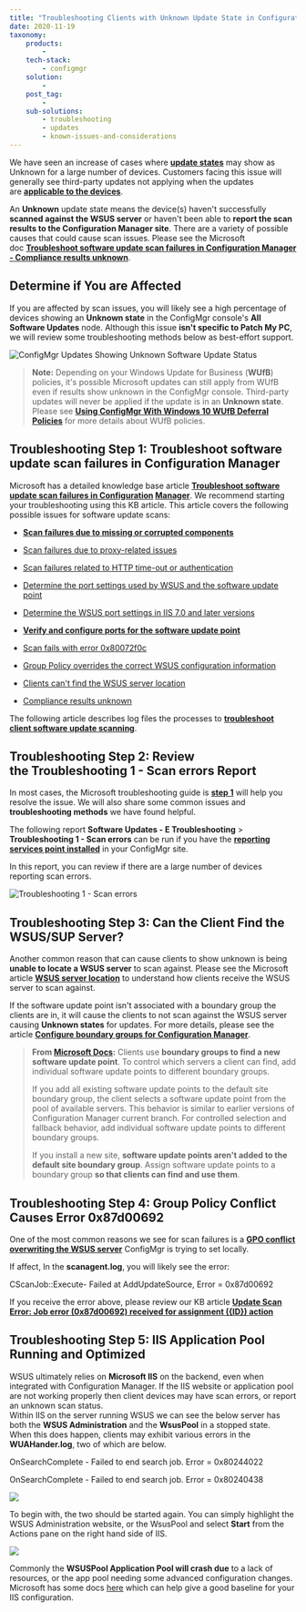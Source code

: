 ```yaml
---
title: "Troubleshooting Clients with Unknown Update State in Configuration Manager (SCCM)"
date: 2020-11-19
taxonomy:
    products:
        - 
    tech-stack:
        - configmgr
    solution:
        - 
    post_tag:
        - 
    sub-solutions:
        - troubleshooting
        - updates
        - known-issues-and-considerations
---
```


We have seen an increase of cases where **[update states](https://patchmypc.com/how-to-view-applicability-rules-and-troubleshoot-detection-states-for-third-party-updates#topic1)** may show as Unknown for a large number of devices. Customers facing this issue will generally see third-party updates not applying when the updates are **[applicable to the devices](/how-to-view-applicability-rules-and-troubleshoot-detection-states-for-third-party-updates)**.

An **Unknown** update state means the device(s) haven't successfully **scanned against the WSUS server** or haven't been able to **report the scan results to the Configuration Manager site**. There are a variety of possible causes that could cause scan issues. Please see the Microsoft doc **[Troubleshoot software update scan failures in Configuration Manager - Compliance results unknown](https://docs.microsoft.com/en-us/troubleshoot/mem/configmgr/troubleshoot-software-update-scan-failures#compliance-results-unknown)**.

## Determine if You are Affected

If you are affected by scan issues, you will likely see a high percentage of devices showing an **Unknown state** in the ConfigMgr console's **All Software Updates** node. Although this issue **isn't specific to Patch My PC**, we will review some troubleshooting methods below as best-effort support.

![ConfigMgr Updates Showing Unknown Software Update Status](/_images/ConfigMgr-Updates-Showing-Unknown-Software-Update-Status.png "ConfigMgr Updates Showing Unknown Software Update Status")

> **Note:** Depending on your Windows Update for Business (**WUfB**) policies, it's possible Microsoft updates can still apply from WUfB even if results show unknown in the ConfigMgr console. Third-party updates will never be applied if the update is in an **Unknown state**. Please see **[Using ConfigMgr With Windows 10 WUfB Deferral Policies](https://techcommunity.microsoft.com/t5/configuration-manager-archive/using-configmgr-with-windows-10-wufb-deferral-policies/ba-p/274278)** for more details about WUfB policies.

## Troubleshooting Step 1: Troubleshoot software update scan failures in Configuration Manager

Microsoft has a detailed knowledge base article **[Troubleshoot software update scan failures in Configuration](https://docs.microsoft.com/en-us/troubleshoot/mem/configmgr/troubleshoot-software-update-scan-failures#compliance-results-unknown) [Manager](https://docs.microsoft.com/en-us/troubleshoot/mem/configmgr/troubleshoot-software-update-scan-failures#compliance-results-unknown)**. We recommend starting your troubleshooting using this KB article. This article covers the following possible issues for software update scans:

- **[Scan failures due to missing or corrupted components](https://docs.microsoft.com/en-us/troubleshoot/mem/configmgr/troubleshoot-software-update-scan-failures#scan-failures-due-to-missing-or-corrupted-components)**

- [Scan failures due to proxy-related issues](https://docs.microsoft.com/en-us/troubleshoot/mem/configmgr/troubleshoot-software-update-scan-failures#scan-failures-due-to-proxy-related-issues)

- [Scan failures related to HTTP time-out or authentication](https://docs.microsoft.com/en-us/troubleshoot/mem/configmgr/troubleshoot-software-update-scan-failures#scan-failures-related-to-http-time-out-or-authentication)

- [Determine the port settings used by WSUS and the software update point](https://docs.microsoft.com/en-us/troubleshoot/mem/configmgr/troubleshoot-software-update-scan-failures#determine-the-port-settings-used-by-wsus-and-the-software-update-point)

- [Determine the WSUS port settings in IIS 7.0 and later versions](https://docs.microsoft.com/en-us/troubleshoot/mem/configmgr/troubleshoot-software-update-scan-failures#determine-the-wsus-port-settings-in-iis-70-and-later-versions)

- **[Verify and configure ports for the software update point](https://docs.microsoft.com/en-us/troubleshoot/mem/configmgr/troubleshoot-software-update-scan-failures#verify-and-configure-ports-for-the-software-update-point)**

- [Scan fails with error 0x80072f0c](https://docs.microsoft.com/en-us/troubleshoot/mem/configmgr/troubleshoot-software-update-scan-failures#scan-fails-with-error-0x80072f0c)

- [Group Policy overrides the correct WSUS configuration information](https://docs.microsoft.com/en-us/troubleshoot/mem/configmgr/troubleshoot-software-update-scan-failures#group-policy-overrides-the-correct-wsus-configuration-information)

- [Clients can't find the WSUS server location](https://docs.microsoft.com/en-us/troubleshoot/mem/configmgr/troubleshoot-software-update-scan-failures#clients-cant-find-the-wsus-server-location)

- [Compliance results unknown](https://docs.microsoft.com/en-us/troubleshoot/mem/configmgr/troubleshoot-software-update-scan-failures#compliance-results-unknown)

The following article describes log files the processes to **[troubleshoot client software update scanning](https://docs.microsoft.com/en-us/troubleshoot/mem/configmgr/troubleshoot-software-update-management#troubleshoot-issues-in-step-1)**.

## Troubleshooting Step 2: Review the Troubleshooting 1 - Scan errors Report

In most cases, the Microsoft troubleshooting guide is **[step 1](#topic2)** will help you resolve the issue. We will also share some common issues and **troubleshooting methods** we have found helpful.

The following report **Software Updates - E Troubleshooting** > **Troubleshooting 1 - Scan errors** can be run if you have the **[reporting services point installed](https://docs.microsoft.com/en-us/mem/configmgr/core/servers/manage/configuring-reporting)** in your ConfigMgr site.

In this report, you can review if there are a large number of devices reporting scan errors.

![Troubleshooting 1 - Scan errors](/_images/Troubleshooting-1-Scan-errors.png "Troubleshooting 1 - Scan errors")

## Troubleshooting Step 3: Can the Client Find the WSUS/SUP Server?

Another common reason that can cause clients to show unknown is being **unable to locate a WSUS server** to scan against. Please see the Microsoft article **[WSUS server location](https://docs.microsoft.com/en-us/troubleshoot/mem/configmgr/track-software-update-compliance-assessment#wsus-server-location)** to understand how clients receive the WSUS server to scan against.

If the software update point isn't associated with a boundary group the clients are in, it will cause the clients to not scan against the WSUS server causing **Unknown states** for updates. For more details, please see the article **[Configure boundary groups for Configuration Manager](https://docs.microsoft.com/en-us/mem/configmgr/core/servers/deploy/configure/boundary-groups)**.

> **From [Microsoft Docs](https://docs.microsoft.com/en-us/mem/configmgr/core/servers/deploy/configure/boundary-groups#bkmk_sup):** Clients use **boundary groups to find a new software update point**. To control which servers a client can find, add individual software update points to different boundary groups.
> 
> If you add all existing software update points to the default site boundary group, the client selects a software update point from the pool of available servers. This behavior is similar to earlier versions of Configuration Manager current branch. For controlled selection and fallback behavior, add individual software update points to different boundary groups.
> 
> If you install a new site, **software update points aren't added to the default site boundary group**. Assign software update points to a boundary group **so that clients can find and use them**.

## Troubleshooting Step 4: Group Policy Conflict Causes Error 0x87d00692

One of the most common reasons we see for scan failures is a **[GPO conflict overwriting the WSUS server](/job-error-0x87d00692-received-for-assignment-id-action?et_fb=1&PageSpeed=off)** ConfigMgr is trying to set locally.

If affect, In the **scanagent.log**, you will likely see the error:

CScanJob::Execute- Failed at AddUpdateSource, Error = 0x87d00692

If you receive the error above, please review our KB article **[Update Scan Error: Job error (0x87d00692) received for assignment ({ID}) action](/job-error-0x87d00692-received-for-assignment-id-action)**

## Troubleshooting Step 5: IIS Application Pool Running and Optimized

WSUS ultimately relies on **Microsoft IIS** on the backend, even when integrated with Configuration Manager. If the IIS website or application pool are not working properly then client devices may have scan errors, or report an unknown scan status.  
Within IIS on the server running WSUS we can see the below server has both the **WSUS Administration** and the **WsusPool** in a stopped state.  
When this does happen, clients may exhibit various errors in the **WUAHander.log**, two of which are below.

OnSearchComplete - Failed to end search job. Error = 0x80244022

OnSearchComplete - Failed to end search job. Error = 0x80240438

![](/_images/Wsus_IIS_Stopped.png)

To begin with, the two should be started again. You can simply highlight the WSUS Administration website, or the WsusPool and select **Start** from the Actions pane on the right hand side of IIS.

![](/_images/Start-Stopped-Resources-IIS.png)

Commonly the **WSUSPool Application Pool will crash due** to a lack of resources, or the app pool needing some advanced configuration changes. Microsoft has some docs [here](https://docs.microsoft.com/en-us/troubleshoot/mem/configmgr/windows-server-update-services-best-practices#disable-recycling-and-configure-memory-limits) which can help give a good baseline for your IIS configuration.